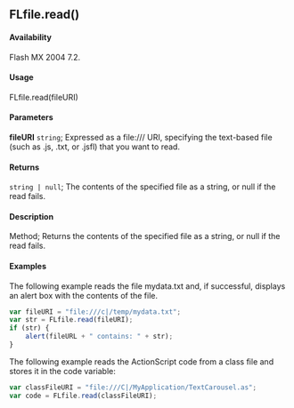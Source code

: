 ## FLfile.read()

#### Availability

Flash MX 2004 7.2.

#### Usage

FLfile.read(fileURI)

#### Parameters

**fileURI** `string`; Expressed as a file:/// URI, specifying the text-based file (such as .js, .txt, or .jsfl) that you want to read.

#### Returns

`string | null`; The contents of the specified file as a string, or null if the read fails.

#### Description

Method; Returns the contents of the specified file as a string, or null if the read fails.

#### Examples

The following example reads the file mydata.txt and, if successful, displays an alert box with the contents of the file.

```javascript
var fileURI = "file:///c|/temp/mydata.txt";
var str = FLfile.read(fileURI);
if (str) {
    alert(fileURL + " contains: " + str);
}
```

The following example reads the ActionScript code from a class file and stores it in the code variable:

```javascript
var classFileURI = "file:///C|/MyApplication/TextCarousel.as";
var code = FLfile.read(classFileURI);
```
